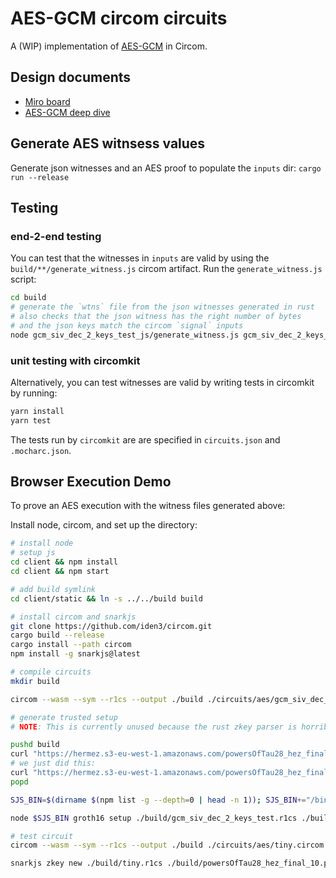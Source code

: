# AES-GCM circom circuits
A (WIP) implementation of [AES-GCM](https://web.cs.ucdavis.edu/~rogaway/ocb/gcm.pdf) in Circom.

## Design documents
- [Miro board](https://miro.com/app/board/uXjVKs-YCfM=/)
- [AES-GCM deep dive](https://gist.github.com/thor314/53cdab54aaf16bdafd5ac936d5447eb8)

## Generate AES witnsess values
Generate json witnesses and an AES proof to populate the `inputs` dir:
`cargo run --release`

## Testing

### end-2-end testing
You can test that the witnesses in `inputs` are valid by using the `build/**/generate_witness.js` circom artifact. Run the `generate_witness.js` script:

```sh 
cd build 
# generate the `wtns` file from the json witnesses generated in rust
# also checks that the json witness has the right number of bytes
# and the json keys match the circom `signal` inputs
node gcm_siv_dec_2_keys_test_js/generate_witness.js gcm_siv_dec_2_keys_test_js/gcm_siv_dec_2_keys_test.wasm ../inputs/witness.json witness.wtns
```

### unit testing with circomkit
Alternatively, you can test witnesses are valid by writing tests in circomkit by running:

```sh
yarn install
yarn test
```

The tests run by `circomkit` are are specified in `circuits.json` and `.mocharc.json`.

## Browser Execution Demo
To prove an AES execution with the witness files generated above:

Install node, circom, and set up the directory:

```sh
# install node
# setup js
cd client && npm install
cd client && npm start

# add build symlink
cd client/static && ln -s ../../build build

# install circom and snarkjs
git clone https://github.com/iden3/circom.git
cargo build --release
cargo install --path circom
npm install -g snarkjs@latest
```

```sh
# compile circuits
mkdir build

circom --wasm --sym --r1cs --output ./build ./circuits/aes/gcm_siv_dec_2_keys_test.circom

# generate trusted setup
# NOTE: This is currently unused because the rust zkey parser is horrible. 

pushd build 
curl "https://hermez.s3-eu-west-1.amazonaws.com/powersOfTau28_hez_final_10.ptau" --output 'powersOfTau28_hez_final_10.ptau' 
# we just did this:
curl "https://hermez.s3-eu-west-1.amazonaws.com/powersOfTau28_hez_final_19.ptau" --output 'powersOfTau28_hez_final_19.ptau' 
popd

SJS_BIN=$(dirname $(npm list -g --depth=0 | head -n 1)); SJS_BIN+="/bin/snarkjs"

node $SJS_BIN groth16 setup ./build/gcm_siv_dec_2_keys_test.r1cs ./build/powersOfTau28_hez_final_19.ptau ./build/test_0000.zkey

# test circuit
circom --wasm --sym --r1cs --output ./build ./circuits/aes/tiny.circom

snarkjs zkey new ./build/tiny.r1cs ./build/powersOfTau28_hez_final_10.ptau ./build/tiny.zkey
```
